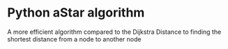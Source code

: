 # Python aStar algorithm
A more efficient algorithm compared to the Dijkstra Distance to finding the shortest distance from a node to another node
